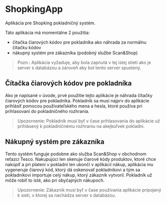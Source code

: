 # ShopkingApp
Aplikácia pre Shopking pokladničný systém.

Táto aplikácia má momentálne 2 použitia:
- čítačka čiarových kódov pre pokladníka ako náhrada za normálnu čítačku kódov
- nákupný systém pre zákazníka (podobný službe Scan&Shop)

> Pozn.: Aplikácia vyžaduje, aby bola zapnutá v tej istej stieti ako je server s databázou a zároveň aby bol tento server spustený.

## Čítačka čiarových kódov pre pokladníka
Ako je napísané v úvode, prvé použitie tejto aplikácie je náhrada čítačky čiarových kódov pre pokladníka. Pokladník sa musí najprv do aplikácie prihlásiť pomocou používateľského mena a hesla, ktoré používa pri prihlasovaní do pokladničného rozhrania.

> Upozornenie: Pokladník musí byť v čase prihlasovania do aplikácie už prihlásený k pokladničnému rozhraniu na akejkoľvek pokladni.

## Nákupný systém pre zákazníka
Tento systém funguje podobne ako služba Scan&Shop v obchodnom reťazci Tesco. Nakupujúci len skenuje čiarové kódy produktov, ktoré chce nakúpiť a pri platení v pokladni len ukončí v aplikácií nákup, aplikácia mu vygeneruje čiarový kód, ktorý dá oskenovať pokladníkovi a tým sa pokladníkovi importuje celý nákup, ktorý zákazník vytvoril. Pokladník už môže robiť to isté, ako pri obyčajných nákupoch.

> Upozornenie: Zákazník musí byť v čase používania aplikácie pripojený k sieti, v ktorej sa nachádza server s databázou.

